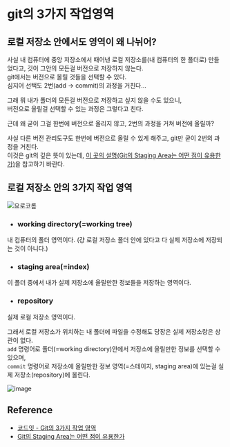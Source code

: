 # git의 3가지 작업영역

## 로컬 저장소 안에서도 영역이 왜 나뉘어?

사실 내 컴퓨터에 중앙 저장소에서 때어낸 로컬 저장소를(내 컴퓨터의 한 폴더로) 만들었다고, 깃이 그안의 모든걸 버전으로 저장하지 않는다.  
git에서는 버전으로 올릴 것들을 선택할 수 있다.  
심지어 선택도 2번(add -> commit)의 과정을 거친다...    

그래 뭐 내가 폴더의 모든걸 버전으로 저장하고 싶지 않을 수도 있으니,  
버전으로 올릴걸 선택할 수 있는 과정은 그렇다고 친다.

근데 왜 굳이 그걸 한번에 버전으로 올리지 않고, 2번의 과정을 거쳐 버전에 올릴까?  

사실 다른 버전 관리도구도 한번에 버전으로 올릴 수 있게 해주고, git만 굳이 2번의 과정을 거친다.  
이것은 git의 깊은 뜻이 있는데, [이 곳의 설명(Git의 Staging Area는 어떤 점이 유용한가)](https://blog.npcode.com/2012/10/23/git%EC%9D%98-staging-area%EB%8A%94-%EC%96%B4%EB%96%A4-%EC%A0%90%EC%9D%B4-%EC%9C%A0%EC%9A%A9%ED%95%9C%EA%B0%80/)을 참고하기 바란다.   


## 로컬 저장소 안의 3가지 작업 영역   

![요로코롬](https://miro.medium.com/max/686/1*diRLm1S5hkVoh5qeArND0Q.png)

- ### working directory(=working tree)  
내 컴퓨터의 폴더 영역이다. (걍 로컬 저장소 폴더 안에 있다고 다 실제 저장소에 저장되는 것이 아니다.)  
- ### staging area(=index)
이 폴더 중에서 내가 실제 저장소에 올릴만한 정보들을 저장하는 영역이다.
- ### repository  
실제 로컬 저장소 영역이다.


그래서 로컬 저장소가 위치하는 내 폴더에 파일을 수정해도 당장은 실제 저장소랑은 상관이 없다.   
```add``` 명령어로 폴더(=working directory)안에서 저장소에 올릴만한 정보를 선택할 수 있으며,  
```commit``` 명령어로 저장소에 올릴만한 정보 영역(=스테이지, staging area)에 있는걸 실제 저장소(repository)에 올린다.

![image](https://user-images.githubusercontent.com/48408417/97103703-78876280-16f1-11eb-8d74-8dfbe57538b3.png)

## Reference

- [코드잇 - Git의 3가지 작업 영역](https://www.codeit.kr/learn/courses/version-control-with-git/2889)
- [Git의 Staging Area는 어떤 점이 유용한가](https://blog.npcode.com/2012/10/23/git%EC%9D%98-staging-area%EB%8A%94-%EC%96%B4%EB%96%A4-%EC%A0%90%EC%9D%B4-%EC%9C%A0%EC%9A%A9%ED%95%9C%EA%B0%80/)
